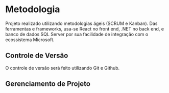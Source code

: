 
# Metodologia


Projeto realizado utilizando metodologias ágeis (SCRUM e Kanban).
Das ferramentas e frameworks, usa-se React no front end, .NET no back end, e banco de dados SQL Server por sua facilidade de integração com o ecossistema Microsoft.

## Controle de Versão
O controle de versão será feito utilizando Git e Github.

## Gerenciamento de Projeto

